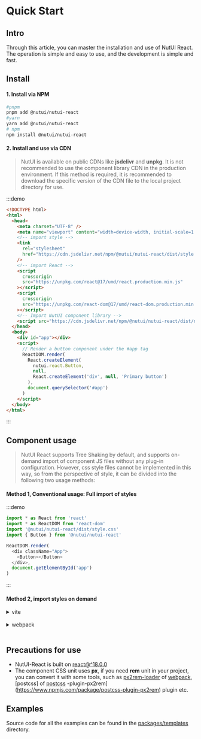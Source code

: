 # Quick Start

## Intro

Through this article, you can master the installation and use of NutUI React. The operation is simple and easy to use, and the development is simple and fast.

## Install

#### 1. Install via NPM

```sh
#pnpm
pnpm add @nutui/nutui-react
#yarn
yarn add @nutui/nutui-react
# npm
npm install @nutui/nutui-react
```

#### 2. Install and use via CDN

> NutUI is available on public CDNs like **jsdelivr** and **unpkg**.
> It is not recommended to use the component library CDN in the production environment. If this method is required, it is recommended to download the specific version of the CDN file to the local project directory for use.

:::demo

```html
<!DOCTYPE html>
<html>
  <head>
    <meta charset="UTF-8" />
    <meta name="viewport" content="width=device-width, initial-scale=1.0" />
    <!-- import style -->
    <link
      rel="stylesheet"
      href="https://cdn.jsdelivr.net/npm/@nutui/nutui-react/dist/style.css"
    />
    <!-- import React -->
    <script
      crossorigin
      src="https://unpkg.com/react@17/umd/react.production.min.js"
    ></script>
    <script
      crossorigin
      src="https://unpkg.com/react-dom@17/umd/react-dom.production.min.js"
    ></script>
    <!-- Import NutUI component library -->
    <script src="https://cdn.jsdelivr.net/npm/@nutui/nutui-react/dist/nutui.react.umd.js"></script>
  </head>
  <body>
    <div id="app"></div>
    <script>
      // Render a button component under the #app tag
      ReactDOM.render(
        React.createElement(
          nutui.react.Button,
          null,
          React.createElement('div', null, 'Primary button')
        ),
        document.querySelector('#app')
      )
    </script>
  </body>
</html>
```

:::

## Component usage

> NutUI React supports Tree Shaking by default, and supports on-demand import of component JS files without any plug-in configuration. However, css style files cannot be implemented in this way, so from the perspective of style, it can be divided into the following two usage methods:

#### Method 1, Conventional usage: Full import of styles

:::demo

```js
import * as React from 'react'
import * as ReactDOM from 'react-dom'
import '@nutui/nutui-react/dist/style.css'
import { Button } from '@nutui/nutui-react'

ReactDOM.render(
  <div className="App">
    <Button></Button>
  </div>,
  document.getElementById('app')
)
```

:::

#### Method 2, import styles on demand

<details>
<summary>vite</summary>

Install the `vite-plugin-imp` plugin and configure it.

```sh
#pnpm
pnpm add vite-plugin-imp -D
#yarn
yarn add vite-plugin-imp -D
# npm
npm install vite-plugin-imp -D
```

:::demo

```js
// vite.config.js
import { defineConfig } from 'vite'
import react from '@vitejs/plugin-react'
import vitePluginImp from 'vite-plugin-imp'

// https://vitejs.dev/config/
export default defineConfig({
  plugins: [
    react(),
    vitePluginImp({
      libList: [
        {
          libName: '@nutui/nutui-react',
          style: (name) => {
            return `@nutui/nutui-react/dist/esm/${name}/style/css`
          },
          replaceOldImport: false,
          camel2DashComponentName: false,
        },
      ],
    }),
  ],
})
```

:::

</details><br/>

<details>
<summary>webpack</summary>

Install the `babel-plugin-import` plugin and configure it.

```sh
#pnpm
pnpm add babel-plugin-import -D
#yarn
yarn add babel-plugin-import -D
# npm
npm install babel-plugin-import -D
```

Babel configuration:

:::demo

```js
{
  //...
  plugins: [
    [
      'import',
      {
        libraryName: '@nutui/nutui-react',
        libraryDirectory: 'dist/esm',
        style: 'css',
        camel2DashComponentName: false,
      },
      'nutui-react',
    ],
  ]
}
```

:::

</details><br/>

## Precautions for use

- NutUI-React is built on [react@^18.0.0](https://www.npmjs.com/package/react)
- The component CSS unit uses **px**, if you need **rem** unit in your project, you can convert it with some tools, such as [px2rem-loader](https://www.npmjs.com/package/px2rem-loader) of [webpack](https://www.webpackjs.com/), [postcss] of [postcss](https://github.com/postcss/postcss) -plugin-px2rem](https://www.npmjs.com/package/postcss-plugin-px2rem) plugin etc.

## Examples

Source code for all the examples can be found in the [packages/templates](https://github.com/jdf2e/nutui-react/tree/next/packages/nutui-templates) directory.

<content-examples/>
